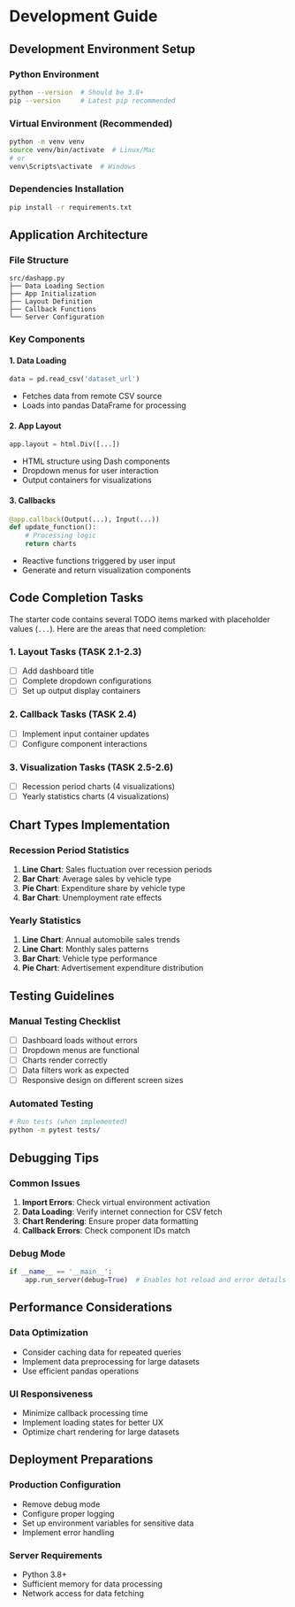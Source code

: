 # Development Guide

## Development Environment Setup

### Python Environment
```bash
python --version  # Should be 3.8+
pip --version     # Latest pip recommended
```

### Virtual Environment (Recommended)
```bash
python -m venv venv
source venv/bin/activate  # Linux/Mac
# or
venv\Scripts\activate  # Windows
```

### Dependencies Installation
```bash
pip install -r requirements.txt
```

## Application Architecture

### File Structure
```
src/dashapp.py
├── Data Loading Section
├── App Initialization
├── Layout Definition
├── Callback Functions
└── Server Configuration
```

### Key Components

#### 1. Data Loading
```python
data = pd.read_csv('dataset_url')
```
- Fetches data from remote CSV source
- Loads into pandas DataFrame for processing

#### 2. App Layout
```python
app.layout = html.Div([...])
```
- HTML structure using Dash components
- Dropdown menus for user interaction
- Output containers for visualizations

#### 3. Callbacks
```python
@app.callback(Output(...), Input(...))
def update_function():
    # Processing logic
    return charts
```
- Reactive functions triggered by user input
- Generate and return visualization components

## Code Completion Tasks

The starter code contains several TODO items marked with placeholder values (`...`). Here are the areas that need completion:

### 1. Layout Tasks (TASK 2.1-2.3)
- [ ] Add dashboard title
- [ ] Complete dropdown configurations
- [ ] Set up output display containers

### 2. Callback Tasks (TASK 2.4)
- [ ] Implement input container updates
- [ ] Configure component interactions

### 3. Visualization Tasks (TASK 2.5-2.6)
- [ ] Recession period charts (4 visualizations)
- [ ] Yearly statistics charts (4 visualizations)

## Chart Types Implementation

### Recession Period Statistics
1. **Line Chart**: Sales fluctuation over recession periods
2. **Bar Chart**: Average sales by vehicle type
3. **Pie Chart**: Expenditure share by vehicle type
4. **Bar Chart**: Unemployment rate effects

### Yearly Statistics
1. **Line Chart**: Annual automobile sales trends
2. **Line Chart**: Monthly sales patterns
3. **Bar Chart**: Vehicle type performance
4. **Pie Chart**: Advertisement expenditure distribution

## Testing Guidelines

### Manual Testing Checklist
- [ ] Dashboard loads without errors
- [ ] Dropdown menus are functional
- [ ] Charts render correctly
- [ ] Data filters work as expected
- [ ] Responsive design on different screen sizes

### Automated Testing
```bash
# Run tests (when implemented)
python -m pytest tests/
```

## Debugging Tips

### Common Issues
1. **Import Errors**: Check virtual environment activation
2. **Data Loading**: Verify internet connection for CSV fetch
3. **Chart Rendering**: Ensure proper data formatting
4. **Callback Errors**: Check component IDs match

### Debug Mode
```python
if __name__ == '__main__':
    app.run_server(debug=True)  # Enables hot reload and error details
```

## Performance Considerations

### Data Optimization
- Consider caching data for repeated queries
- Implement data preprocessing for large datasets
- Use efficient pandas operations

### UI Responsiveness
- Minimize callback processing time
- Implement loading states for better UX
- Optimize chart rendering for large datasets

## Deployment Preparations

### Production Configuration
- Remove debug mode
- Configure proper logging
- Set up environment variables for sensitive data
- Implement error handling

### Server Requirements
- Python 3.8+
- Sufficient memory for data processing
- Network access for data fetching